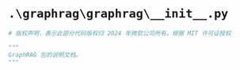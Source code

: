 # `.\graphrag\graphrag\__init__.py`

```py
# 版权声明，表示此部分代码版权归 2024 年微软公司所有，根据 MIT 许可证授权

"""
GraphRAG 包的说明文档。
"""
```